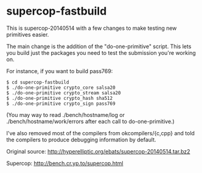 supercop-fastbuild
==================

This is supercop-20140514 with a few changes to make testing new primitives easier.

The main change is the addition of the "do-one-primitive" script. This lets you build
just the packages you need to test the submission you're working on.

For instance, if you want to build pass769:

    $ cd supercop-fastbuild
    $ ./do-one-primitive crypto_core salsa20
    $ ./do-one-primitive crypto_stream salsa20
    $ ./do-one-primitive crypto_hash sha512
    $ ./do-one-primitive crypto_sign pass769

(You may way to read ./bench/hostname/log or ./bench/hostname/work/errors
after each call to do-one-primitive.)

I've also removed most of the compilers from okcompilers/{c,cpp} and told the compilers
to produce debugging information by default.


Original source: http://hyperelliptic.org/ebats/supercop-20140514.tar.bz2

Supercop: http://bench.cr.yp.to/supercop.html

